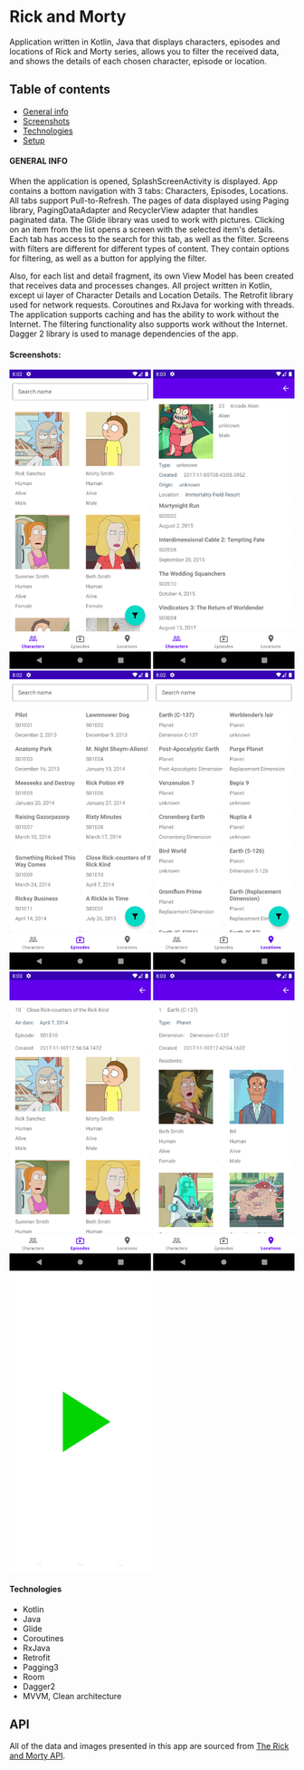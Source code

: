 # Rick and Morty

Application written in Kotlin, Java that displays characters, episodes and locations of Rick and
Morty series, allows you to filter the received data, and shows the details of each chosen
character, episode or location.

## Table of contents

* [General info](#general-info)
* [Screenshots](#screenshots)
* [Technologies](#technologies)
* [Setup](#setup)

#### GENERAL INFO

When the application is opened, SplashScreenActivity is displayed. App contains a bottom navigation
with 3 tabs: Characters, Episodes, Locations. All tabs support Pull-to-Refresh. The pages of data
displayed using Paging library, PagingDataAdapter and RecyclerView adapter that handles paginated
data. The Glide library was used to work with pictures. Clicking on an item from the list opens a
screen with the selected item's details. Each tab has access to the search for this tab, as well as
the filter. Screens with filters are different for different types of content. They contain options
for filtering, as well as a button for applying the filter.

Also, for each list and detail fragment, its own View Model has been created that receives data and
processes changes. All project written in Kotlin, except ui layer of Character Details and Location
Details. The Retrofit library used for network requests. Coroutines and RxJava for working with
threads. The application supports caching and has the ability to work without the Internet. The
filtering functionality also supports work without the Internet. Dagger 2 library is used to manage
dependencies of the app.

#### Screenshots:

<p float="left">
	<img src="./screenshots/character_list.png" alt="Application opening" width="250">
<img src="./screenshots/character_details.png" alt="Application opening" width="250">
<img src="./screenshots/episode_list.png" alt="Application opening" width="250">
<img src="./screenshots/location_list.png" alt="Application opening" width="250">
<img src="./screenshots/episode_details.png" alt="Application opening" width="250">
<img src="./screenshots/location_details.png" alt="Application opening" width="250">
<img src="./screenshots/splash_screen.png" alt="Application opening" width="250">

</p>

#### Technologies

* Kotlin
* Java
* Glide
* Coroutines
* RxJava
* Retrofit
* Pagging3
* Room
* Dagger2
* MVVM, Clean architecture

## API

All of the data and images presented in this app are sourced
from [The Rick and Morty API](https://rickandmortyapi.com/).